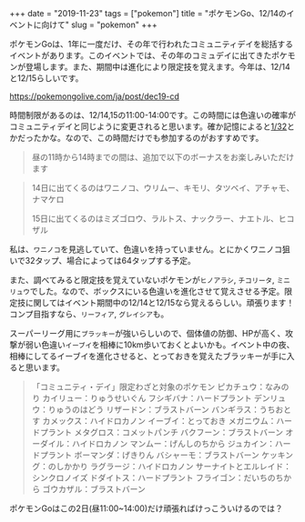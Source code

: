 +++
date = "2019-11-23"
tags = ["pokemon"]
title = "ポケモンGo、12/14のイベントに向けて"
slug = "pokemon"
+++

ポケモンGoは、1年に一度だけ、その年で行われたコミュニティデイを総括するイベントがあります。このイベントでは、その年のコミュデイに出てきたポケモンが登場します。また、期間中は進化により限定技を覚えます。今年は、12/14と12/15らしいです。

https://pokemongolive.com/ja/post/dec19-cd

時間制限があるのは、12/14,15の11:00-14:00です。この時間には色違いの確率がコミュニティデイと同じように変更されると思います。確か記憶によると[1/32](https://thesilphroad.com/)とかだったかな。なので、この時間だけでも参加するのがおすすめです。

> 昼の11時から14時までの間は、追加で以下のボーナスをお楽しみいただけます

> 14日に出てくるのはワニノコ、ウリムー、キモリ、タツベイ、アチャモ、ナマケロ
>
> 15日に出てくるのはミズゴロウ、ラルトス、ナックラー、ナエトル、ヒコザル

私は、`ワニノコ`を見逃していて、色違いを持っていません。とにかくワニノコ狙いで32タップ、場合によっては64タップする予定。

また、調べてみると限定技を覚えていないポケモンが`ヒノアラシ`, `チコリータ`, `ミニリュウ`でした。なので、ボックスにいる色違いを進化させて覚えさせる予定。限定技に関してはイベント期間中の12/14と12/15なら覚えるらしい。頑張ります！コンプ目指すなら、`リーフィア`, `グレイシア`も。

スーパーリーグ用に`ブラッキー`が強いらしいので、個体値の防御、HPが高く、攻撃が弱い色違い`イーブイ`を相棒に10km歩いておくとよいかも。イベント中の夜、相棒にしてるイーブイを進化させると、とっておきを覚えたブラッキーが手に入ると思います。

> 「コミュニティ・デイ」限定わざと対象のポケモン ピカチュウ：なみのり カイリュー：りゅうせいぐん フシギバナ：ハードプラント デンリュウ：りゅうのはどう リザードン：ブラストバーン バンギラス：うちおとす カメックス：ハイドロカノン イーブイ：とっておき メガニウム：ハードプラント メタグロス：コメットパンチ バクフーン：ブラストバーン オーダイル：ハイドロカノン マンムー：げんしのちから ジュカイン：ハードプラント ボーマンダ：げきりん バシャーモ：ブラストバーン ケッキング：のしかかり ラグラージ：ハイドロカノン サーナイトとエルレイド：シンクロノイズ ドダイトス：ハードプラント フライゴン：だいちのちから ゴウカザル：ブラストバーン

ポケモンGoはこの2日(昼11:00~14:00)だけ頑張ればけっこういけるのでは？

